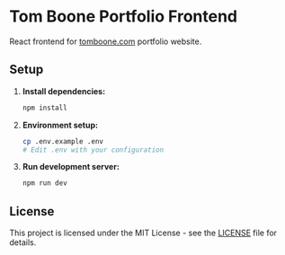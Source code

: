 # Tom Boone Portfolio Frontend

React frontend for [tomboone.com](https://tomboone.com/) portfolio website.

## Setup

1. **Install dependencies:**
   ```bash
   npm install
   ```

2. **Environment setup:**
   ```bash
   cp .env.example .env
   # Edit .env with your configuration
   ```

3. **Run development server:**
   ```bash
   npm run dev
   ```

## License

This project is licensed under the MIT License - see the [LICENSE](LICENSE) file for details.